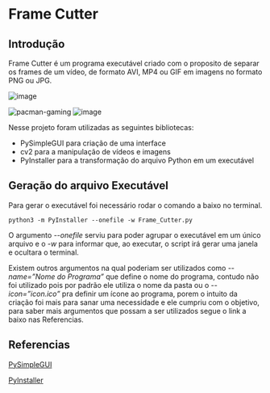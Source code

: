 # Frame Cutter

## Introdução 
Frame Cutter é um programa executável criado com o proposito de separar os frames de um vídeo, de formato AVI, MP4 ou GIF em imagens no formato PNG ou JPG.

![image](https://user-images.githubusercontent.com/26872755/216357792-11ac13fb-6661-4b55-bdbb-4851d3964989.png)

![pacman-gaming](https://user-images.githubusercontent.com/26872755/216357391-c3cdf81e-32f2-490f-a638-c3a10b32d56d.gif)
![image](https://user-images.githubusercontent.com/26872755/216357565-2671e921-426f-4bcb-ad3a-ba947a631e38.png)

Nesse projeto foram utilizadas as seguintes bibliotecas: 
- PySimpleGUI para criação de uma interface
- cv2 para a manipulação de vídeos e imagens
- PyInstaller para a transformação do arquivo Python em um executável

## Geração do arquivo Executável

Para gerar o executável foi necessário rodar o comando a baixo no terminal.

```
python3 -m PyInstaller --onefile -w Frame_Cutter.py
```

O argumento *--onefile* serviu para poder agrupar o executável em um único arquivo e o *-w* para informar que, ao executar, o script irá gerar uma janela e ocultara o terminal.

Existem outros argumentos na qual poderiam ser utilizados como *--name=”Nome do Programa”* que define o nome do programa, contudo não foi utilizado pois por padrão ele utiliza o nome da pasta ou o *--icon=”icon.ico”* pra definir um ícone ao programa, porem  o intuito da criação foi mais para sanar uma necessidade e ele cumpriu com o objetivo, para saber mais argumentos que possam a ser utilizados segue o link a baixo nas Referencias.

## Referencias
[PySimpleGUI](https://www.pysimplegui.org)

[PyInstaller](https://pyinstaller.org/en/stable/usage.html)

